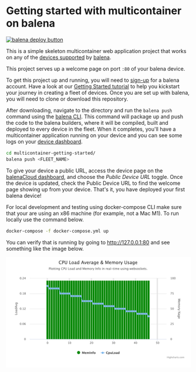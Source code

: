 # Getting started with multicontainer on balena

[![balena deploy button](https://www.balena.io/deploy.svg)](https://dashboard.balena-cloud.com/deploy?repoUrl=https://github.com/u93/multicontainer-getting-started)

This is a simple skeleton multicontainer web application project that works on any of the [devices supported][devices-supported] by [balena][balena-link].

This project serves up a welcome page on port `:80` of your balena device.

To get this project up and running, you will need to [sign-up][signup-page] for a balena account. Have a look at our [Getting Started tutorial][gettingStarted-link] to help you kickstart your journey in creating a fleet of devices. Once you are set up with balena, you will need to clone or download this repository. 

After downloading, navigate to the directory and run the `balena push` command using the [balena CLI][balena-cli]. This command will package up and push the code to the balena builders, where it will be compiled, built and deployed to every device in the fleet. When it completes, you'll have a multicontainer application running on your device and you can see some logs on your [device dashboard][balena-dashboard].

```bash
cd multicontainer-getting-started/
balena push <FLEET_NAME>
```

To give your device a public URL, access the device page on the [balenaCloud dashboard][balena-dashboard], and choose the _Public Device URL_ toggle. Once the device is updated, check the Public Device URL to find the welcome page showing up from your device. That's it, you have deployed your first balena device!

For local development and testing using docker-compose CLI make sure that your are using an x86 machine (for example, not a Mac M1). To run locally use the command below.

```bash
docker-compose -f docker-compose.yml up
```

You can verify that is running by going to http://127.0.0.1:80 and see something like the image below.

![img.png](img.png)

[balena-cli]:https://www.balena.io/docs/reference/cli/
[balena-dashboard]:https://dashboard.balena-cloud.com/
[balena-link]:https://balena.io/ 
[devices-supported]:https://www.balena.io/docs/reference/hardware/devices/
[gettingStarted-link]:https://www.balena.io/docs/learn/getting-started/raspberrypi3/python/
[signup-page]:https://dashboard.balena-cloud.com/signup